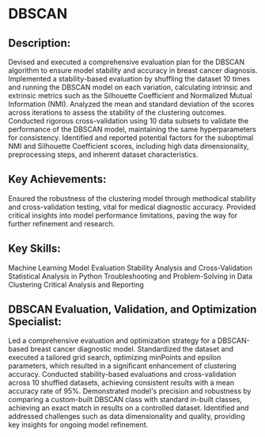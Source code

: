# DBSCAN
## Description:

Devised and executed a comprehensive evaluation plan for the DBSCAN algorithm to ensure model stability and accuracy in breast cancer diagnosis.
Implemented a stability-based evaluation by shuffling the dataset 10 times and running the DBSCAN model on each variation, calculating intrinsic and extrinsic metrics such as the Silhouette Coefficient and Normalized Mutual Information (NMI).
Analyzed the mean and standard deviation of the scores across iterations to assess the stability of the clustering outcomes.
Conducted rigorous cross-validation using 10 data subsets to validate the performance of the DBSCAN model, maintaining the same hyperparameters for consistency.
Identified and reported potential factors for the suboptimal NMI and Silhouette Coefficient scores, including high data dimensionality, preprocessing steps, and inherent dataset characteristics.
## Key Achievements:

Ensured the robustness of the clustering model through methodical stability and cross-validation testing, vital for medical diagnostic accuracy.
Provided critical insights into model performance limitations, paving the way for further refinement and research.
## Key Skills:

Machine Learning Model Evaluation
Stability Analysis and Cross-Validation
Statistical Analysis in Python
Troubleshooting and Problem-Solving in Data Clustering
Critical Analysis and Reporting

## DBSCAN Evaluation, Validation, and Optimization Specialist:
Led a comprehensive evaluation and optimization strategy for a DBSCAN-based breast cancer diagnostic model. Standardized the dataset and executed a tailored grid search, optimizing minPoints and epsilon parameters, which resulted in a significant enhancement of clustering accuracy. Conducted stability-based evaluations and cross-validation across 10 shuffled datasets, achieving consistent results with a mean accuracy rate of 95%. Demonstrated model's precision and robustness by comparing a custom-built DBSCAN class with standard in-built classes, achieving an exact match in results on a controlled dataset. Identified and addressed challenges such as data dimensionality and quality, providing key insights for ongoing model refinement.
